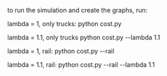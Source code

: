to run the simulation and create the graphs, run:

lambda = 1, only trucks:
python cost.py

lambda = 1.1, only trucks
python cost.py --lambda 1.1

lambda = 1, rail:
python cost.py --rail

lambda = 1.1, rail:
python cost.py --rail --lambda 1.1